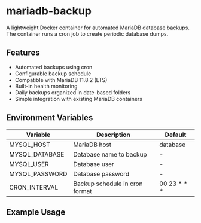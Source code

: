 # mariadb-backup

A lightweight Docker container for automated MariaDB database backups. The container runs a cron job to create periodic database dumps.

## Features

- Automated backups using cron
- Configurable backup schedule
- Compatible with MariaDB 11.8.2 (LTS)
- Built-in health monitoring
- Daily backups organized in date-based folders
- Simple integration with existing MariaDB containers

## Environment Variables

| Variable | Description | Default |
|----------|-------------|---------|
| MYSQL_HOST | MariaDB host | database |
| MYSQL_DATABASE | Database name to backup | - |
| MYSQL_USER | Database user | - |
| MYSQL_PASSWORD | Database password | - |
| CRON_INTERVAL | Backup schedule in cron format | 00 23 * * * |

## Example Usage
